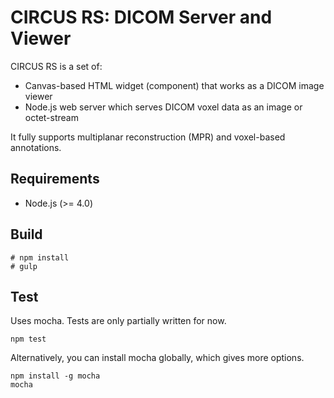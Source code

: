 CIRCUS RS: DICOM Server and Viewer
==================================

CIRCUS RS is a set of:

- Canvas-based HTML widget (component) that works as a DICOM image viewer
- Node.js web server which serves DICOM voxel data as an image or octet-stream

It fully supports multiplanar reconstruction (MPR) and voxel-based annotations.

Requirements
------------

- Node.js (>= 4.0)

Build
-----

```
# npm install
# gulp
```

Test
----

Uses mocha. Tests are only partially written for now.

```
npm test
```

Alternatively, you can install mocha globally, which gives
more options.

```
npm install -g mocha
mocha
```